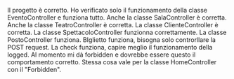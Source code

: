 Il progetto è corretto. Ho verificato solo il funzionamento della classe EventoController e funziona tutto.
Anche la classe SalaController è corretta. 
Anche la classe TeatroController è corretta.
La classe ClienteController è corretta. 
La classe SpettacoloController funzionna correttamente.
La classe PostoController funziona.
BIglietto funziona, bisogna solo controrllare la POST request. 
La check funziona, capire meglio il funzionamento della logged. Al momento mi dà forbidden e dovrebbe essere questo il comportamento corretto. 
Stessa cosa vale per la classe HomeController con il "Forbidden".
